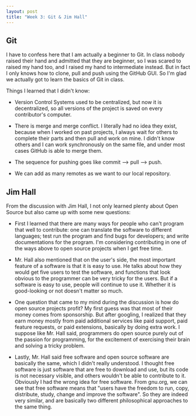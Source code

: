 ```yaml
---
layout: post
title: "Week 3: Git & Jim Hall"
---
```


## Git

I have to confess here that I am actually a beginner to Git. In class nobody raised their hand and admitted that they are beginner, so I was scared to raised my hand too, and I raised my hand to intermediate instead. But in fact I only knows how to clone, pull and push using the GitHub GUI. So I'm glad we actually got to learn the basics of Git in class. 

Things I learned that I didn't know: 

* Version Control Systems used to be centralized, but now it is decentralized, so all versions of the project	is saved on every contributor's computer. 

* There is merge and merge conflict. I literally had no idea they exist, because when I worked on past projects, I always wait for others to complete their parts and then pull and work on mine. I didn't know others and I can work synchronously on the same file, and under most cases GitHub is able to merge them. 

* The sequence for pushing goes like commit --> pull --> push. 

* We can add as many remotes as we want to our local repository. 


## Jim Hall

From the discussion with Jim Hall, I not only learned plenty about Open Source but also came up with some new questions:

* First I learned that there are many ways for people who can't program that well to contribute: one can translate the software to different languages; test run the program and find bugs for developers;  and write documentations for the program. I'm considering contributing in one of the ways above to open source projects when I get free time.

* Mr. Hall also mentioned that on the user's side, the most important feature of a software is that it is easy to use. He talks about how they would get five users to test the software, and functions that look obvious to the programmer can be very tricky for the users. But if a software is easy to use, people will continue to use it. Whether it is good-looking or not doesn't matter so much. 

* One question that came to my mind during the discussion is how do open source projects profit? My first guess was that most of their money comes from sponsorship. But after googling, I realized that they earn money mostly from paid additional services like paid support, paid feature requests, or paid extensions, basically by doing extra work. I suppose like Mr. Hall said, programmers do open source purely out of the passion for programming, for the excitement of exercising their brain and solving a tricky problem. 

* Lastly, Mr. Hall said free software and open source software are basically the same, which I didn't really understood. I thought free software is just software that are free to download and use, but its code is not necessary visible, and others wouldn't be able to contribute to it. Obviously I had the wrong idea for free software. From gnu.org, we can see that free software means that "users have the freedom to run, copy, distribute, study, change and improve the software". So they are indeed very similar, and are basically two different philosophical approaches to the same thing.




